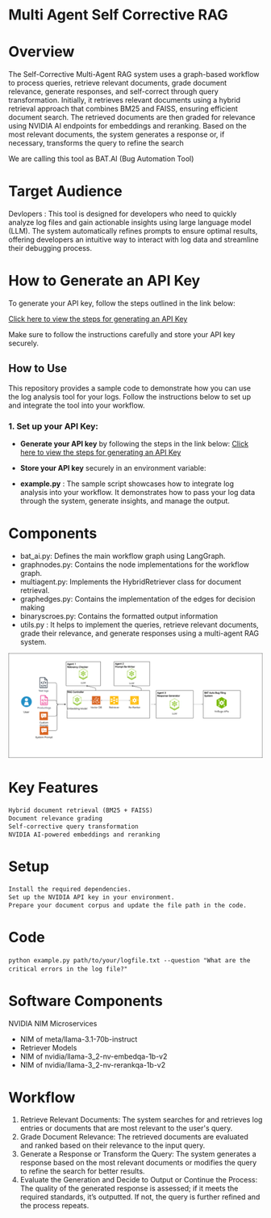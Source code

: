 # Multi Agent Self Corrective RAG

# Overview

The Self-Corrective Multi-Agent RAG system uses a graph-based workflow to process queries, retrieve relevant documents, grade document relevance, generate responses, and self-correct through query transformation. Initially, it retrieves relevant documents using a hybrid retrieval approach that combines BM25 and FAISS, ensuring efficient document search. The retrieved documents are then graded for relevance using NVIDIA AI endpoints for embeddings and reranking. Based on the most relevant documents, the system generates a response or, if necessary, transforms the query to refine the search

We are calling this tool as BAT.AI (Bug Automation Tool)
# Target Audience
Devlopers : This tool is designed for developers who need to quickly analyze log files and gain actionable insights using large language model (LLM). The system automatically refines prompts to ensure optimal results, offering developers an intuitive way to interact with log data and streamline their debugging process.  

# How to Generate an API Key
To generate your API key, follow the steps outlined in the link below:

[Click here to view the steps for generating an API Key](https://docs.nvidia.com/nim/large-language-models/latest/getting-started.html#generate-an-api-key)

Make sure to follow the instructions carefully and store your API key securely.

## How to Use

This repository provides a sample code to demonstrate how you can use the log analysis tool for your logs. Follow the instructions below to set up and integrate the tool into your workflow.

### 1. Set up your API Key:

- **Generate your API key** by following the steps in the link below:
  [Click here to view the steps for generating an API Key](https://docs.nvidia.com/nim/large-language-models/latest/getting-started.html#generate-an-api-key)

- **Store your API key** securely in an environment variable:
- **example.py** : The sample script showcases how to integrate log analysis into your workflow. It demonstrates how to pass your log data through the system, generate insights, and manage the output.

# Components
- bat_ai.py: Defines the main workflow graph using LangGraph.
- graphnodes.py: Contains the node implementations for the workflow graph.
- multiagent.py: Implements the HybridRetriever class for document retrieval.
- graphedges.py: Contains the implementation of the edges for decision making 
- binaryscroes.py: Contains the formatted output information
- utils.py : It helps to implement the queries, retrieve relevant documents, grade their relevance, and generate responses using a multi-agent RAG system.

    
![SW Architecture](<BAT.AI SW Architecture Diagram.drawio.png>)

# Key Features
    Hybrid document retrieval (BM25 + FAISS)
    Document relevance grading
    Self-corrective query transformation
    NVIDIA AI-powered embeddings and reranking
    
# Setup
    Install the required dependencies.
    Set up the NVIDIA API key in your environment.
    Prepare your document corpus and update the file path in the code.


# Code
`python example.py path/to/your/logfile.txt --question "What are the critical errors in the log file?"`

# Software Components
NVIDIA NIM Microservices
- NIM of meta/llama-3.1-70b-instruct
- Retriever Models
- NIM of nvidia/llama-3_2-nv-embedqa-1b-v2
- NIM of nvidia/llama-3_2-nv-rerankqa-1b-v2


# Workflow

1. Retrieve Relevant Documents:
    The system searches for and retrieves log entries or documents that are most relevant to the user's query.
2. Grade Document Relevance:
    The retrieved documents are evaluated and ranked based on their relevance to the input query.
3. Generate a Response or Transform the Query:
    The system generates a response based on the most relevant documents or modifies the query to refine the search for better results.
4. Evaluate the Generation and Decide to Output or Continue the Process:
    The quality of the generated response is assessed; if it meets the required standards, it’s outputted. If not, the query is further refined and the process repeats.


